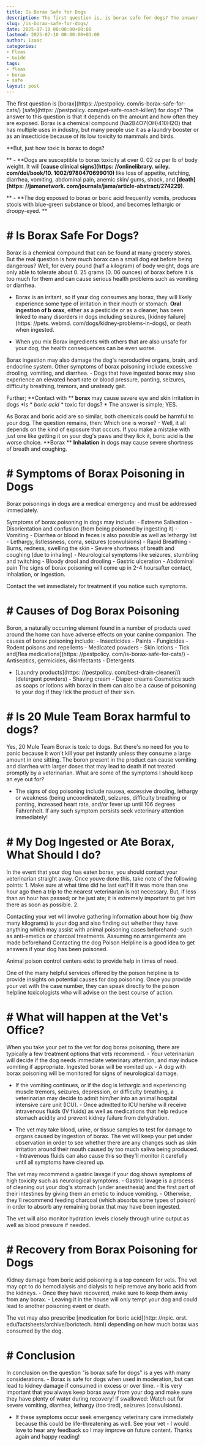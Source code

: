 ```yaml
---
title: Is Borax Safe for Dogs
description: The first question is, is borax safe for dogs? The answer to this question is that it depends on the amount and how often they are exposed. Borax is a...
slug: /is-borax-safe-for-dogs/
date: 2025-07-10 00:00:00+00:00
lastmod: 2025-07-10 00:00:00+03:00
author: Isaac
categories:
- Fleas
- Guide
tags:
- fleas
- borax
- safe
layout: post
---
```


The first question is [borax](https: //pestpolicy. com/is-borax-safe-for-cats/) [safe](https: //pestpolicy. com/pet-safe-roach-killer/) for dogs? The answer to this question is that it depends on the amount and how often they are exposed. Borax is a chemical compound (Na2B4O7(OH)410H2O) that has multiple uses in industry, but many people use it as a laundry booster or as an insecticide because of its low toxicity to mammals and birds.

**But, just how toxic is borax to dogs?

** - **Dogs are susceptible to borax toxicity at over 0. 02 oz per lb of body weight. It will **[**cause clinical signs**](https: //onlinelibrary. wiley. com/doi/book/10. 1002/9780470699010)** like loss of appetite, retching, diarrhea, vomiting, abdominal pain, anemic skin/ gums, shock, and **[**death**](https: //jamanetwork. com/journals/jama/article-abstract/274229)**.

** - **The dog exposed to borax or boric acid frequently vomits, produces stools with blue-green substance or blood, and becomes lethargic or droopy-eyed. **

# # **Is Borax Safe For Dogs?**

Borax is a chemical compound that can be found at many grocery stores. But the real question is how much borax can a small dog eat before being dangerous? Well, for every pound (half a kilogram) of body weight, dogs are only able to tolerate about 0. 25 grams (0. 06 ounces) of borax before it is too much for them and can cause serious health problems such as vomiting or diarrhea.

- Borax is an irritant, so if your dog consumes any borax, they will likely experience some type of irritation in their mouth or stomach. **Oral ingestion of b** **orax**, either as a pesticide or as a cleaner, has been linked to many disorders in dogs including seizures, [kidney failure](https: //pets. webmd. com/dogs/kidney-problems-in-dogs), or death when ingested.

- When you mix Borax ingredients with others that are also unsafe for your dog, the health consequences can be even worse.

Borax ingestion may also damage the dog's reproductive organs, brain, and endocrine system. Other symptoms of borax poisoning include excessive drooling, vomiting, and diarrhea. - Dogs that have ingested borax may also experience an elevated heart rate or blood pressure, panting, seizures, difficulty breathing, tremors, and unsteady gait.

Further; **Contact with ** **borax** may cause severe eye and skin irritation in dogs *Is * *boric acid* * toxic for dogs? * The answer is simple; YES.

As Borax and boric acid are so similar, both chemicals could be harmful to your dog. The question remains, then: Which one is worse? - Well, it all depends on the kind of exposure that occurs. If you make a mistake with just one like getting it on your dog's paws and they lick it, boric acid is the worse choice. **Borax ** **Inhalation** in dogs may cause severe shortness of breath and coughing.

# # Symptoms of Borax Poisoning in Dogs

Borax poisonings in dogs are a medical emergency and must be addressed immediately.

Symptoms of borax poisoning in dogs may include: - Extreme Salivation - Disorientation and confusion (from being poisoned by ingesting it) - Vomiting - Diarrhea or blood in feces is also possible as well as lethargy list - Lethargy, listlessness, coma, seizures (convulsions) - Rapid Breathing - Burns, redness, swelling the skin - Severe shortness of breath and coughing (due to inhaling) - Neurological symptoms like seizures, stumbling and twitching - Bloody drool and drooling - Gastric ulceration - Abdominal pain The signs of borax poisoning will come up in 2-4 hoursafter contact, inhalation, or ingestion.

Contact the vet immediately for treatment if you notice such symptoms.

# # Causes of Dog Borax Poisoning

Boron, a naturally occurring element found in a number of products used around the home can have adverse effects on your canine companion. The causes of borax poisoning include: - Insecticides - Paints - Fungicides - Rodent poisons and repellents - Medicated powders - Skin lotions - Tick and[flea medications](https: //pestpolicy. com/is-borax-safe-for-cats/) - Antiseptics, germicides, disinfectants - Detergents.

- [Laundry products](https: //pestpolicy. com/best-drain-cleaner//)(detergent powders) - Shaving cream - Diaper creams Cosmetics such as soaps or lotions with borax in them can also be a cause of poisoning to your dog if they lick the product of their skin.

# # Is 20 Mule Team Borax harmful to dogs?

Yes, 20 Mule Team Borax is toxic to dogs. But there's no need for you to panic because it won't kill your pet instantly unless they consume a large amount in one sitting. The boron present in the product can cause vomiting and diarrhea with larger doses that may lead to death if not treated promptly by a veterinarian. What are some of the symptoms I should keep an eye out for?

- The signs of dog poisoning include nausea, excessive drooling, lethargy or weakness (being uncoordinated), seizures, difficulty breathing or panting, increased heart rate, and/or fever up until 106 degrees Fahrenheit. If any such symptom persists seek veterinary attention immediately!

# # My Dog Ingested or Ate Borax, What Should I do?

In the event that your dog has eaten borax, you should contact your veterinarian straight away. Once youve done this, take note of the following points: 1. Make sure at what time did he last eat? If it was more than one hour ago then a trip to the nearest veterinarian is not necessary. But, if less than an hour has passed; or he just ate; it is extremely important to get him there as soon as possible. 2.

Contacting your vet will involve gathering information about how big (how many kilograms) is your dog and also finding out whether they have anything which may assist with animal poisoning cases beforehand- such as anti-emetics or charcoal treatments. Assuming no arrangements are made beforehand Contacting the dog Poison Helpline is a good idea to get answers if your dog has been poisoned.

Animal poison control centers exist to provide help in times of need.

One of the many helpful services offered by the poison helpline is to provide insights on potential causes for dog poisoning. Once you provide your vet with the case number, they can speak directly to the poison helpline toxicologists who will advise on the best course of action.

# # What will happen at the Vet's Office?

When you take your pet to the vet for dog borax poisoning, there are typically a few treatment options that vets recommend. - Your veterinarian will decide if the dog needs immediate veterinary attention, and may induce vomiting if appropriate. Ingested borax will be vomited up. - A dog with borax poisoning will be monitored for signs of neurological damage.

- If the vomiting continues, or if the dog is lethargic and experiencing muscle tremors, seizures, depression, or difficulty breathing, a veterinarian may decide to admit him/her into an animal hospital intensive care unit (ICU). - Once admitted to ICU he/she will receive intravenous fluids (IV fluids) as well as medications that help reduce stomach acidity and prevent kidney failure from dehydration.

- The vet may take blood, urine, or tissue samples to test for damage to organs caused by ingestion of borax. The vet will keep your pet under observation in order to see whether there are any changes such as skin irritation around their mouth caused by too much saliva being produced. - Intravenous fluids can also cause this so they'll monitor it carefully until all symptoms have cleared up.

The vet may recommend a gastric lavage if your dog shows symptoms of high toxicity such as neurological symptoms. - Gastric lavage is a process of cleaning out your dog's stomach (under anesthesia) and the first part of their intestines by giving them an emetic to induce vomiting. - Otherwise, they'll recommend feeding charcoal (which absorbs some types of poison) in order to absorb any remaining borax that may have been ingested.

The vet will also monitor hydration levels closely through urine output as well as blood pressure if needed.

# # Recovery from Borax Poisoning for Dogs

Kidney damage from boric acid poisoning is a top concern for vets. The vet may opt to do hemodialysis and dialysis to help remove any boric acid from the kidneys. - Once they have recovered, make sure to keep them away from any borax. - Leaving it in the house will only tempt your dog and could lead to another poisoning event or death.

The vet may also prescribe [medication for boric acid](http: //npic. orst. edu/factsheets/archive/borictech. html) depending on how much borax was consumed by the dog.

# # Conclusion

In conclusion on the question "is borax safe for dogs" is a yes with many considerations. - Borax is safe for dogs when used in moderation, but can lead to kidney damage if consumed in excess or over time. - It is very important that you always keep borax away from your dog and make sure they have plenty of water during recovery! If swallowed: Watch out for severe vomiting, diarrhea, lethargy (too tired), seizures (convulsions).

- If these symptoms occur seek emergency veterinary care immediately because this could be life-threatening as well. See your vet - I would love to hear any feedback so I may improve on future content. Thanks again and happy reading!
